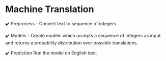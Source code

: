 # Machine Translation

:heavy_check_mark: Preprocess - Convert text to sequence of integers.

:heavy_check_mark: Models - Create models which accepts a sequence of integers as input and returns a probability distribution over possible translations.

:heavy_check_mark: Prediction Run the model on English text.
